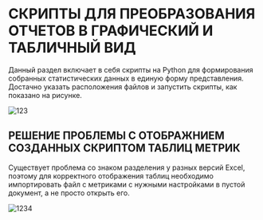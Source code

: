 # СКРИПТЫ ДЛЯ ПРЕОБРАЗОВАНИЯ ОТЧЕТОВ В ГРАФИЧЕСКИЙ И ТАБЛИЧНЫЙ ВИД
Данный раздел включает в себя скрипты на Python для формирования собранных статистических данных в единую форму представления. Достачно указать расположения файлов и запустить скрипты, как показано на рисунке.  

![123](https://github.com/Rozenroze/DATASET_RISCV/assets/131447538/90bc8154-cf9f-4907-aa7b-11afe1a49b03)
## РЕШЕНИЕ ПРОБЛЕМЫ С ОТОБРАЖНИЕМ СОЗДАННЫХ СКРИПТОМ ТАБЛИЦ МЕТРИК
Существует проблема со знаком разделения у разных версий Excel, поэтому для корректного отображения таблиц необходимо импортировать файл с метриками с нужными настройками в пустой документ, а не просто открыть его.  

![1234](https://github.com/Rozenroze/DATASET_RISCV/assets/131447538/4476bf0f-c739-457c-91e9-d5666c02ad4a)
